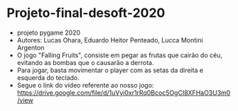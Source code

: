 # Projeto-final-desoft-2020
- projeto pygame 2020
- Autores: Lucas Ohara, Eduardo Heitor Penteado, Lucca Montini Argenton
- O jogo "Falling Fruits", consiste em pegar as frutas que cairão do céu, evitando as bombas que o causarão a derrota.
- Para jogar, basta movimentar o player com as setas da direita e esquerda do teclado.
- Segue o link do vídeo referente ao nosso jogo: https://drive.google.com/file/d/1uVyi0xr1rRq0Bcoc5OgCI8XFHaO3U3m0/view